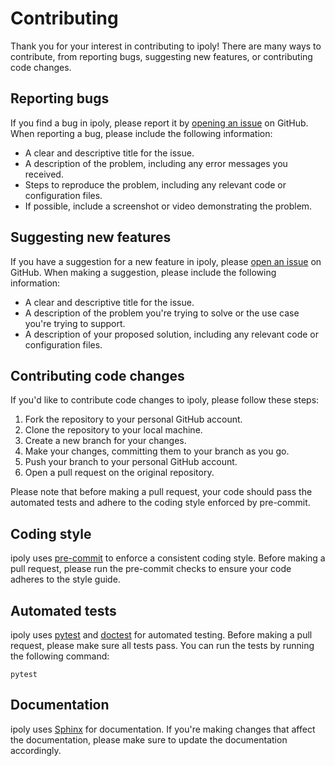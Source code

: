 Contributing
============
Thank you for your interest in contributing to ipoly! There are many ways to contribute, from reporting bugs, suggesting new features, or contributing code changes.

## Reporting bugs

If you find a bug in ipoly, please report it by [opening an issue](https://github.com/your-username/ipoly/issues) on GitHub. When reporting a bug, please include the following information:

* A clear and descriptive title for the issue.
* A description of the problem, including any error messages you received.
* Steps to reproduce the problem, including any relevant code or configuration files.
* If possible, include a screenshot or video demonstrating the problem.

## Suggesting new features

If you have a suggestion for a new feature in ipoly, please [open an issue](https://github.com/your-username/ipoly/issues) on GitHub. When making a suggestion, please include the following information:

* A clear and descriptive title for the issue.
* A description of the problem you're trying to solve or the use case you're trying to support.
* A description of your proposed solution, including any relevant code or configuration files.

## Contributing code changes

If you'd like to contribute code changes to ipoly, please follow these steps:

1. Fork the repository to your personal GitHub account.
2. Clone the repository to your local machine.
3. Create a new branch for your changes.
4. Make your changes, committing them to your branch as you go.
5. Push your branch to your personal GitHub account.
6. Open a pull request on the original repository.

Please note that before making a pull request, your code should pass the automated tests and adhere to the coding style enforced by pre-commit.

## Coding style

ipoly uses [pre-commit](https://pre-commit.com/) to enforce a consistent coding style. Before making a pull request, please run the pre-commit checks to ensure your code adheres to the style guide.

## Automated tests

ipoly uses [pytest](https://docs.pytest.org/en/latest/) and [doctest](https://docs.python.org/3/library/doctest.html) for automated testing. Before making a pull request, please make sure all tests pass. You can run the tests by running the following command:

```shell
pytest
```

## Documentation

ipoly uses [Sphinx](https://www.sphinx-doc.org/en/master/) for documentation. If you're making changes that affect the documentation, please make sure to update the documentation accordingly.

